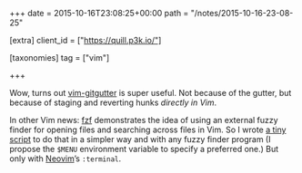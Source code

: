 +++
date = 2015-10-16T23:08:25+00:00
path = "/notes/2015-10-16-23-08-25"

[extra]
client_id = ["https://quill.p3k.io/"]

[taxonomies]
tag = ["vim"]

+++

<p>Wow, turns out <a href="https://github.com/airblade/vim-gitgutter">vim-gitgutter</a> is super useful. Not because of the gutter, but because of staging and reverting hunks <em>directly in Vim</em>.</p>
<p>In other Vim news: <a href="https://github.com/junegunn/fzf">fzf</a> demonstrates the idea of using an external fuzzy finder for opening files and searching across files in Vim. So I wrote <a href="https://github.com/myfreeweb/dotfiles/blob/999cee05a804ff3e3a974157a36e1dbc30002a14/vim/fuzzy.vim">a tiny script</a> to do that in a simpler way and with any fuzzy finder program (I propose the <code>$MENU</code> environment variable to specify a preferred one.) But only with <a href="https://neovim.io">Neovim</a>’s <code>:terminal</code>.</p>